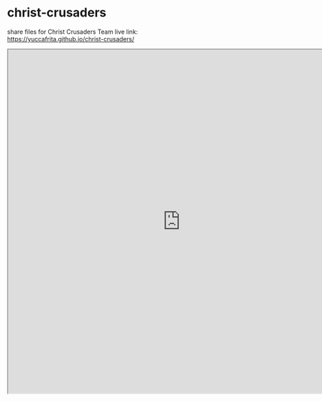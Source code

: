# christ-crusaders
share files for Christ Crusaders Team
live link: https://yuccafrita.github.io/christ-crusaders/

<iframe height="800" width="800" src="https://docs.google.com/document/d/1HJ_jXMIcH-Nz_OAuRt72DzJyAU4_nwUCpsaAa3Ts2aw/pub?embedded=true"></iframe>
